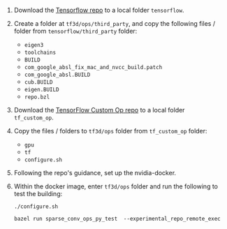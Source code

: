 1. Download the [Tensorflow repo](https://github.com/tensorflow/tensorflow) to a local folder `tensorflow`.
1. Create a folder at `tf3d/ops/third_party`, and copy the following files / folder from `tensorflow/third_party` folder:
   * `eigen3`
   * `toolchains`
   * `BUILD`
   * `com_google_absl_fix_mac_and_nvcc_build.patch`
   * `com_google_absl.BUILD`
   * `cub.BUILD`
   * `eigen.BUILD`
   * `repo.bzl`
1. Download the [TensorFlow Custom Op repo](https://github.com/tensorflow/custom-op) to a local folder `tf_custom_op`.
1. Copy the files / folders to `tf3d/ops` folder from `tf_custom_op` folder:
   * `gpu`
   * `tf`
   * `configure.sh`
1. Following the repo's guidance, set up the nvidia-docker.
1. Within the docker image, enter `tf3d/ops` folder and run the following to test the building:

   `./configure.sh`

   `bazel run sparse_conv_ops_py_test  --experimental_repo_remote_exec`


